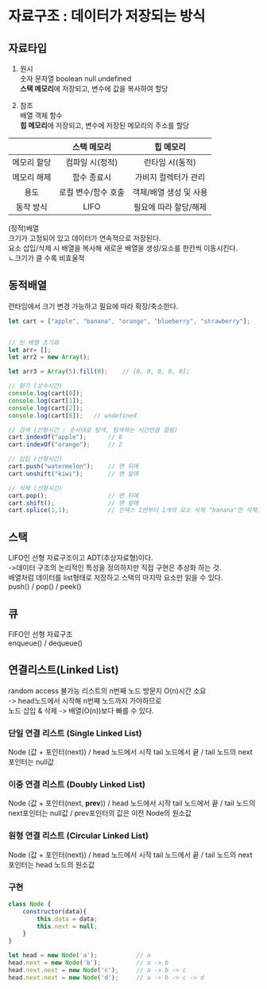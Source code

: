 # 자료구조 : 데이터가 저장되는 방식 

## 자료타입  
1. 원시  
숫자 문자열 boolean null undefined  
**스택 메모리**에 저장되고, 변수에 값을 복사하여 할당  

2. 참조  
배열 객체 함수  
**힙 메모리**에 저장되고, 변수에 저장된 메모리의 주소를 할당  
  
   
||스택 메모리|힙 메모리|
|:---:|:---:|:---:|
|메모리 할당|컴파일 시(정적)|런타임 시(동적)|
|메모리 해제|함수 종료시|가비지 컬렉터가 관리|
|용도|로컬 변수/함수 호출|객체/배열 생성 및 사용|
|동작 방식|LIFO|필요에 따라 할당/해제|  


(정적)배열  
크기가 고정되어 있고 데이터가 연속적으로 저장된다.  
요소 삽입/삭제 시 배열을 복사해 새로운 배열을 생성/요소를 한칸씩 이동시킨다.  
    ㄴ크기가 클 수록 비효울적   
  
  
## 동적배열  
런타임에서 크기 변경 가능하고 필요에 따라 확장/축소한다.  

``` js
let cart = ["apple", "banana", "orange", "blueberry", "strawberry"];


// 빈 배열 초기화
let arr= [];  
let arr2 = new Array();

let arr3 = Array(5).fill(0);    // [0, 0, 0, 0, 0];

// 읽기 (상수시간)
console.log(cart[0]);
console.log(cart[1]);
console.log(cart[2]);
console.log(cart[8]);   // undefined

// 검색 (선형시간 : 순서대로 탐색, 탐색하는 시간만큼 걸림)
cart.indexOf("apple");      // 0
cart.indexOf("orange");     // 2

// 삽입 (선형시간)
cart.push("watermelon");    // 맨 뒤에    
cart.unshift("kiwi");       // 맨 앞에

// 삭제 (선형시간)
cart.pop();                 // 맨 뒤에
cart.shift();               // 맨 앞에
cart.splice(1,1);           // 인덱스 1번부터 1개의 요소 삭제 "banana"만 삭제됨

```


## 스택
LIFO인 선형 자료구조이고 ADT(추상자료형)이다.  
->데이터 구조의 논리적인 특성을 정의하지만 직접 구현은 추상화 하는 것.  
배열처럼 데이터를 list형태로 저장하고 스택의 마지막 요소만 읽을 수 있다.  
push() / pop() / peek()  


## 큐
FIFO인 선형 자료구조  
enqueue() / dequeue()


## 연결리스트(Linked List)  
random access 불가능 
리스트의 n번째 노드 방문지 O(n)시간 소요  
-> head노드에서 시작해 n번째 노드까지 가야하므로  
노드 삽입 & 삭제 -> 배열(O(n))보다 빠를 수 있다.   

### 단일 연결 리스트 (Single Linked List)
Node (값 + 포인터(next)) / head 노드에서 시작 tail 노드에서 끝 / tail 노드의 next포인터는 null값  

### 이중 연결 리스트 (Doubly Linked List)  
Node (값 + 포인터(next, **prev**)) / head 노드에서 시작 tail 노드에서 끝 / tail 노드의 next포인터는 null값 / prev포인터의 값은 이전 Node의 원소값  

### 원형 연결 리스트 (Circular Linked List)
Node (값 + 포인터(next)) / head 노드에서 시작 tail 노드에서 끝 / tail 노드의 next포인터는 head 노드의 원소값  

### 구현
```js
class Node {
    constructor(data){
        this.data = data;
        this.next = null;
    }
}

let head = new Node('a');           // a
head.next = new Node('b');          // a -> b
head.next.next = new Node('c');     // a -> b -> c
head.next.next = new Node('d');     // a -> b -> c -> d

```
